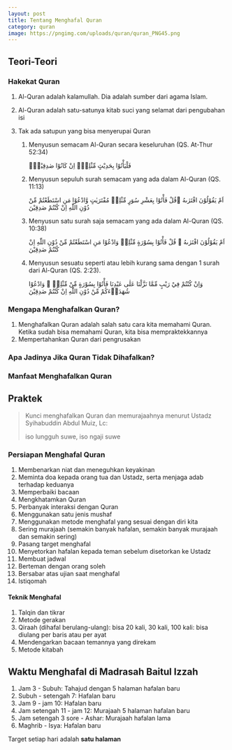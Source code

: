 ```yaml
---
layout: post
title: Tentang Menghafal Quran
category: quran
image: https://pngimg.com/uploads/quran/quran_PNG45.png
---
```


## Teori-Teori

### Hakekat Quran

1. Al-Quran adalah kalamullah. Dia adalah sumber dari agama Islam.
2. Al-Quran adalah satu-satunya kitab suci yang selamat dari pengubahan isi
3. Tak ada satupun yang bisa menyerupai Quran

	1. Menyusun semacam Al-Quran secara keseluruhan (QS. At-Thur 52:34) 

		فَلْيَأْتُوْا بِحَدِيْثٍ مِّثْلِهٖٓ اِنْ كَانُوْا صٰدِقِيْنَۗ

	2. Menyusun sepuluh surah semacam yang ada dalam Al-Quran (QS. 11:13) 

		اَمْ يَقُوْلُوْنَ افْتَرٰىهُ ۗقُلْ فَأْتُوْا بِعَشْرِ سُوَرٍ مِّثْلِهٖ مُفْتَرَيٰتٍ وَّادْعُوْا مَنِ اسْتَطَعْتُمْ مِّنْ دُوْنِ اللّٰهِ اِنْ كُنْتُمْ صٰدِقِيْنَ

	3. Menyusun satu surah saja semacam yang ada dalam Al-Quran (QS. 10:38) 

		اَمْ يَقُوْلُوْنَ افْتَرٰىهُ ۗ قُلْ فَأْتُوْا بِسُوْرَةٍ مِّثْلِهٖ وَادْعُوْا مَنِ اسْتَطَعْتُمْ مِّنْ دُوْنِ اللّٰهِ اِنْ كُنْتُمْ صٰدِقِيْنَ

	4. Menyusun sesuatu seperti atau lebih kurang sama dengan 1 surah dari Al-Quran (QS. 2:23).

		وَاِنْ كُنْتُمْ فِيْ رَيْبٍ مِّمَّا نَزَّلْنَا عَلٰى عَبْدِنَا فَأْتُوْا بِسُوْرَةٍ مِّنْ مِّثْلِهٖ ۖ وَادْعُوْا شُهَدَاۤءَكُمْ مِّنْ دُوْنِ اللّٰهِ اِنْ كُنْتُمْ صٰدِقِيْنَ

### Mengapa Menghafalkan Quran?

1. Menghafalkan Quran adalah salah satu cara kita memahami Quran. Ketika sudah bisa memahami Quran, kita bisa mempraktekkannya
2. Mempertahankan Quran dari pengrusakan

### Apa Jadinya Jika Quran Tidak Dihafalkan?

### Manfaat Menghafalkan Quran

## Praktek

> Kunci menghafalkan Quran dan memurajaahnya menurut Ustadz Syihabuddin Abdul Muiz, Lc:
>
> iso lungguh suwe, iso ngaji suwe

### Persiapan Menghafal Quran

1. Membenarkan niat dan meneguhkan keyakinan
2. Meminta doa kepada orang tua dan Ustadz, serta menjaga adab terhadap keduanya
3. Memperbaiki bacaan
4. Mengkhatamkan Quran
5. Perbanyak interaksi dengan Quran
6. Menggunakan satu jenis mushaf
7. Menggunakan metode menghafal yang sesuai dengan diri kita
8. Sering murajaah (semakin banyak hafalan, semakin banyak murajaah dan semakin sering)
9. Pasang target menghafal
10. Menyetorkan hafalan kepada teman sebelum disetorkan ke Ustadz
11. Membuat jadwal
12. Berteman dengan orang soleh
13. Bersabar atas ujian saat menghafal
14. Istiqomah

#### Teknik Menghafal

1. Talqin dan tikrar
2. Metode gerakan
3. Qiraah (dihafal berulang-ulang): bisa 20 kali, 30 kali, 100 kali: bisa diulang per baris atau per ayat
4. Mendengarkan bacaan temannya yang direkam
5. Metode kitabah

## Waktu Menghafal di Madrasah Baitul Izzah

1. Jam 3 - Subuh: Tahajud dengan 5 halaman hafalan baru
2. Subuh - setengah 7: Hafalan baru
3. Jam 9 - jam 10: Hafalan baru
4. Jam setengah 11 - jam 12: Murajaah 5 halaman hafalan baru
5. Jam setengah 3 sore - Ashar: Murajaah hafalan lama
6. Maghrib - Isya: Hafalan baru

Target setiap hari adalah **satu halaman**